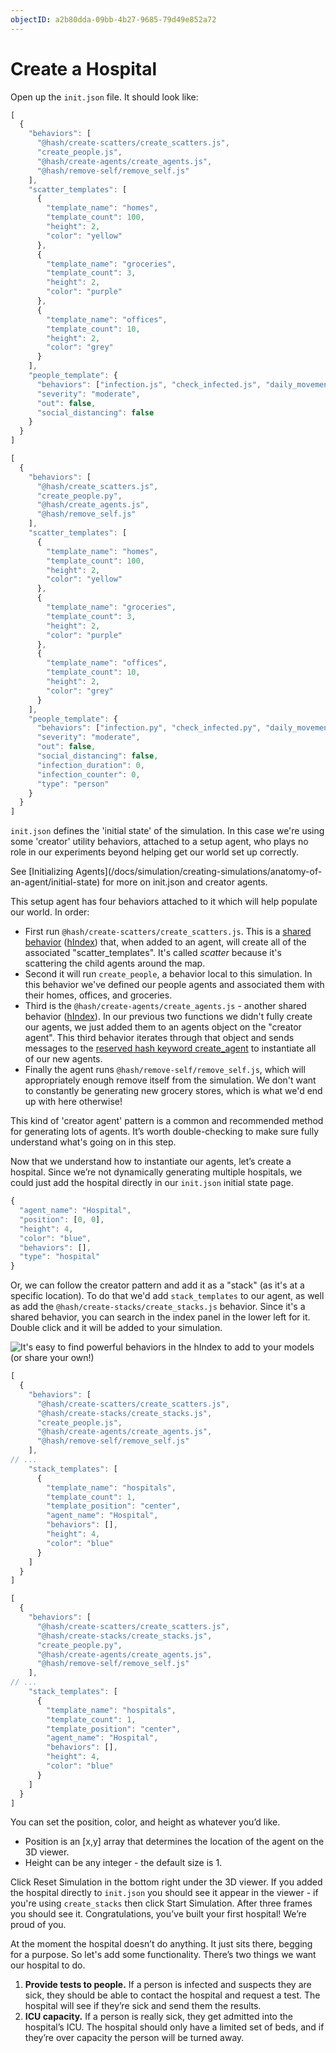 ```yaml
---
objectID: a2b80dda-09bb-4b27-9685-79d49e852a72
---
```


# Create a Hospital

Open up the `init.json` file. It should look like:

<Tabs>
<Tab title="JavaScript" >

```javascript
[
  {
    "behaviors": [
      "@hash/create-scatters/create_scatters.js",
      "create_people.js",
      "@hash/create-agents/create_agents.js",
      "@hash/remove-self/remove_self.js"
    ],
    "scatter_templates": [
      {
        "template_name": "homes",
        "template_count": 100,
        "height": 2,
        "color": "yellow"
      },
      {
        "template_name": "groceries",
        "template_count": 3,
        "height": 2,
        "color": "purple"
      },
      {
        "template_name": "offices",
        "template_count": 10,
        "height": 2,
        "color": "grey"
      }
    ],
    "people_template": {
      "behaviors": ["infection.js", "check_infected.js", "daily_movement.js"],
      "severity": "moderate",
      "out": false,
      "social_distancing": false
    }
  }
]
```

</Tab>

<Tab title="Python" >

```javascript
[
  {
    "behaviors": [
      "@hash/create_scatters.js",
      "create_people.py",
      "@hash/create_agents.js",
      "@hash/remove_self.js"
    ],
    "scatter_templates": [
      {
        "template_name": "homes",
        "template_count": 100,
        "height": 2,
        "color": "yellow"
      },
      {
        "template_name": "groceries",
        "template_count": 3,
        "height": 2,
        "color": "purple"
      },
      {
        "template_name": "offices",
        "template_count": 10,
        "height": 2,
        "color": "grey"
      }
    ],
    "people_template": {
      "behaviors": ["infection.py", "check_infected.py", "daily_movement.py"],
      "severity": "moderate",
      "out": false,
      "social_distancing": false,
      "infection_duration": 0,
      "infection_counter": 0,
      "type": "person"
    }
  }
]
```

</Tab>
</Tabs>

`init.json` defines the 'initial state' of the simulation. In this case we're using some 'creator' utility behaviors, attached to a setup agent, who plays no role in our experiments beyond helping get our world set up correctly.

<Hint style="info">
See [Initializing Agents](/docs/simulation/creating-simulations/anatomy-of-an-agent/initial-state) for more on init.json and creator agents.
</Hint>

This setup agent has four behaviors attached to it which will help populate our world. In order:

* First run `@hash/create-scatters/create_scatters.js`. This is a [shared behavior](/docs/simulation/creating-simulations/behaviors/) \([hIndex](/@hash/create-scatters)\) that, when added to an agent, will create all of the associated "scatter_templates". It's called _scatter_ because it's scattering the child agents around the map.
* Second it will run `create_people`, a behavior local to this simulation. In this behavior we've defined our people agents and associated them with their homes, offices, and groceries.
* Third is the `@hash/create-agents/create_agents.js` - another shared behavior \([hIndex](/@hash/create-agents)\). In our previous two functions we didn't fully create our agents, we just added them to an agents object on the "creator agent". This third behavior iterates through that object and sends messages to the [reserved hash keyword create_agent](/docs/simulation/creating-simulations/agent-messages/built-in-message-handlers) to instantiate all of our new agents.
* Finally the agent runs `@hash/remove-self/remove_self.js`, which will appropriately enough remove itself from the simulation. We don't want to constantly be generating new grocery stores, which is what we'd end up with here otherwise!

This kind of 'creator agent' pattern is a common and recommended method for generating lots of agents. It’s worth double-checking to make sure fully understand what's going on in this step.

Now that we understand how to instantiate our agents, let’s create a hospital. Since we’re not dynamically generating multiple hospitals, we could just add the hospital directly in our `init.json` initial state page.

```javascript
{
  "agent_name": "Hospital",
  "position": [0, 0],
  "height": 4,
  "color": "blue",
  "behaviors": [],
  "type": "hospital"
}
```

Or, we can follow the creator pattern and add it as a "stack" \(as it's at a specific location\). To do that we'd add `stack_templates` to our agent, as well as add the `@hash/create-stacks/create_stacks.js` behavior. Since it's a shared behavior, you can search in the index panel in the lower left for it. Double click and it will be added to your simulation.

![It&apos;s easy to find powerful behaviors in the hIndex to add to your models \(or share your own!\) ](https://cdn-us1.hash.ai/site/docs/screen-shot-2020-04-02-at-9.48.14-pm.png)

<Tabs>
<Tab title="JavaScript" >

```javascript
[
  {
    "behaviors": [
      "@hash/create-scatters/create_scatters.js",
      "@hash/create-stacks/create_stacks.js",
      "create_people.js",
      "@hash/create-agents/create_agents.js",
      "@hash/remove-self/remove_self.js"
    ],
// ...
    "stack_templates": [
      {
        "template_name": "hospitals",
        "template_count": 1,
        "template_position": "center",
        "agent_name": "Hospital",
        "behaviors": [],
        "height": 4,
        "color": "blue"
      }
    ]
  }
]
```

</Tab>

<Tab title="Python" >

```javascript
[
  {
    "behaviors": [
      "@hash/create-scatters/create_scatters.js",
      "@hash/create-stacks/create_stacks.js",
      "create_people.py",
      "@hash/create-agents/create_agents.js",
      "@hash/remove-self/remove_self.js"
    ],
// ...
    "stack_templates": [
      {
        "template_name": "hospitals",
        "template_count": 1,
        "template_position": "center",
        "agent_name": "Hospital",
        "behaviors": [],
        "height": 4,
        "color": "blue"
      }
    ]
  }
]
```

</Tab>
</Tabs>

You can set the position, color, and height as whatever you’d like.

* Position is an \[x,y\] array that determines the location of the agent on the 3D viewer.
* Height can be any integer - the default size is 1. 

Click Reset Simulation in the bottom right under the 3D viewer. If you added the hospital directly to `init.json` you should see it appear in the viewer - if you're using `create_stacks` then click Start Simulation. After three frames you should see it. Congratulations, you’ve built your first hospital! We’re proud of you.

At the moment the hospital doesn’t do anything. It just sits there, begging for a purpose. So let's add some functionality. There’s two things we want our hospital to do.

1. **Provide tests to people.** If a person is infected and suspects they are sick, they should be able to contact the hospital and request a test. The hospital will see if they’re sick and send them the results.
2. **ICU capacity.** If a person is really sick, they get admitted into the hospital’s ICU. The hospital should only have a limited set of beds, and if they’re over capacity the person will be turned away.

